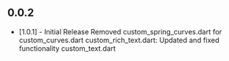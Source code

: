 ## 0.0.2

* [1.0.1] - Initial Release
Removed custom_spring_curves.dart for custom_curves.dart
custom_rich_text.dart: Updated and fixed functionality
custom_text.dart